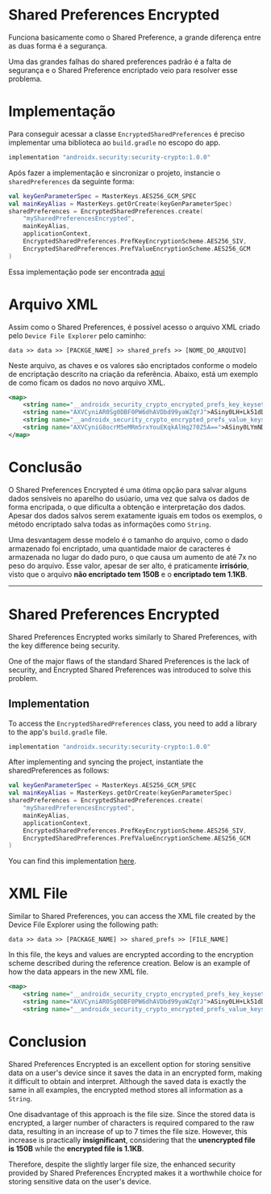 # Shared Preferences Encrypted

Funciona basicamente como o Shared Preference, a grande diferença entre as duas forma é a segurança.

Uma das grandes falhas do shared preferences padrão é a falta de segurança e o Shared Preference encriptado veio para resolver esse problema.

# Implementação

Para conseguir acessar a classe `EncryptedSharedPreferences` é preciso implementar uma biblioteca ao `build.gradle` no escopo do app.

```gradle
implementation "androidx.security:security-crypto:1.0.0"
```

Após fazer a implementação e sincronizar o projeto, instancie o `sharedPreferences` da seguinte forma:

```kotlin
val keyGenParameterSpec = MasterKeys.AES256_GCM_SPEC
val mainKeyAlias = MasterKeys.getOrCreate(keyGenParameterSpec)
sharedPreferences = EncryptedSharedPreferences.create(
    "mySharedPreferencesEncrypted",
    mainKeyAlias,
    applicationContext,
    EncryptedSharedPreferences.PrefKeyEncryptionScheme.AES256_SIV,
    EncryptedSharedPreferences.PrefValueEncryptionScheme.AES256_GCM
)
```

Essa implementação pode ser encontrada [aqui](https://developer.android.com/topic/security/data?hl=pt-br#edit-shared-preferences)

# Arquivo XML

Assim como o Shared Preferences, é possível acesso o arquivo XML criado pelo `Device File Explorer` pelo caminho:

```
data >> data >> [PACKGE_NAME] >> shared_prefs >> [NOME_DO_ARQUIVO]
```

Neste arquivo, as chaves e os valores são encriptados conforme o modelo de encriptação descrito na criação da referência.
Abaixo, está um exemplo de como ficam os dados no novo arquivo XML.

```xml
<map>
    <string name="__androidx_security_crypto_encrypted_prefs_key_keyset__">12a9010cc698dc1bfc58ef73eb336620c9ca5c771b4c23570578cb8e466f1046982a076e47a817efb8492c0bac9154cfe61f628abdc863330188b09fd6be615fbcf3c915482b6c0cf08584a7df27ceacd3f3a7786b9d975aab315c1bc5e2b3bd2331a90631439dc13b5ababccde0c928df131742c57c9baa988c70c1034ec32ccb9b50656d258132919eb9fc4d048399d44d0fb93895222d4200524be5fe6ec1c80ed40bc1472e16f83818871a4408f8948baa07123c0a30747970652e676f6f676c65617069732e636f6d2f676f6f676c652e63727970746f2e74696e6b2e4165735369764b6579100118f8948baa072001</string>
    <string name="AXVCyniAR0Sg0DBF0PW6dhAVDbd99yaWZqYJ">ASiny0LH+Lk51dDNe+juadqarCVX26hoCUG7x0fLpKfD05mxi1y9psk=</string>
    <string name="__androidx_security_crypto_encrypted_prefs_value_keyset__">128801de6a32961d2fd644b2c11a386be7f15ca5dcbd27d4fd682a046d57f7299c3c6717330a41baedb2e20c8392a8fe8fdbfaaff6e569c5083eebd6f76222b96d021c7b21fa0a31dfe955213e975ac91096cb29596933d5b9dea1760a9a7a9cc1f9c847bebdb40b31655a40c0d5bddf491418a44565e140b2a6c9f6868923f7b12b74031eee65530f0e211a4408c2969fc502123c0a30747970652e676f6f676c65617069732e636f6d2f676f6f676c652e63727970746f2e74696e6b2e41657347636d4b6579100118c2969fc5022001</string>
    <string name="AXVCyniG8ocrM5eMRm5rxYouEKqkAlHq270Z5A==">ASiny0LYmNDM054ErwHN+ru2qvkhyhwkXnVhldOnhhwXW91IYHXiS0mpPoEwNjU=</string>
</map>
```

# Conclusão

O Shared Preferences Encrypted é uma ótima opção para salvar alguns dados sensiveis no aparelho do usúario, uma vez que salva os dados de forma encripada, o que dificulta a obtenção e interpretação dos dados. Apesar dos dados salvos serem exatamente iguais em todos os exemplos, o método encriptado salva todas as informações como `String`.

Uma desvantagem desse modelo é o tamanho do arquivo, como o dado armazenado foi encriptado, uma quantidade maior de caracteres é armazenada no lugar do dado puro, o que causa um aumento de até 7x no peso do arquivo. Esse valor, apesar de ser alto, é praticamente **irrisório**, visto que o arquivo **não encriptado tem 150B** e o **encriptado tem 1.1KB**.

---

# Shared Preferences Encrypted

Shared Preferences Encrypted works similarly to Shared Preferences, with the key difference being security.

One of the major flaws of the standard Shared Preferences is the lack of security, and Encrypted Shared Preferences was introduced to solve this problem.

## Implementation

To access the `EncryptedSharedPreferences` class, you need to add a library to the app's `build.gradle` file.

```gradle
implementation "androidx.security:security-crypto:1.0.0"
```

After implementing and syncing the project, instantiate the sharedPreferences as follows:
 
```kotlin
val keyGenParameterSpec = MasterKeys.AES256_GCM_SPEC
val mainKeyAlias = MasterKeys.getOrCreate(keyGenParameterSpec)
sharedPreferences = EncryptedSharedPreferences.create(
    "mySharedPreferencesEncrypted",
    mainKeyAlias,
    applicationContext,
    EncryptedSharedPreferences.PrefKeyEncryptionScheme.AES256_SIV,
    EncryptedSharedPreferences.PrefValueEncryptionScheme.AES256_GCM
)
```
You can find this implementation [here](https://developer.android.com/topic/security/data?hl=pt-br#edit-shared-preferences).

# XML File

Similar to Shared Preferences, you can access the XML file created by the Device File Explorer using the following path:

```
data >> data >> [PACKAGE_NAME] >> shared_prefs >> [FILE_NAME]
```

In this file, the keys and values are encrypted according to the encryption scheme described during the reference creation. Below is an example of how the data appears in the new XML file.

```xml
<map>
    <string name="__androidx_security_crypto_encrypted_prefs_key_keyset__">12a9010cc698dc1bfc58ef73eb336620c9ca5c771b4c23570578cb8e466f1046982a076e47a817efb8492c0bac9154cfe61f628abdc863330188b09fd6be615fbcf3c915482b6c0cf08584a7df27ceacd3f3a7786b9d975aab315c1bc5e2b3bd2331a90631439dc13b5ababccde0c928df131742c57c9baa988c70c1034ec32ccb9b50656d258132919eb9fc4d048399d44d0fb93895222d4200524be5fe6ec1c80ed40bc1472e16f83818871a4408f8948baa07123c0a30747970652e676f6f676c65617069732e636f6d2f676f6f676c652e63727970746f2e74696e6b2e4165735369764b6579100118f8948baa072001</string>
    <string name="AXVCyniAR0Sg0DBF0PW6dhAVDbd99yaWZqYJ">ASiny0LH+Lk51dDNe+juadqarCVX26hoCUG7x0fLpKfD05mxi1y9psk=</string>
    <string name="__androidx_security_crypto_encrypted_prefs_value_keyset__">128801de6a32961d2fd644b2c11a386be7f15ca5dcbd27d4fd682a046d57f7299c3c6717330a41baedb2e20c8392a8fe
```

# Conclusion

Shared Preferences Encrypted is an excellent option for storing sensitive data on a user's device since it saves the data in an encrypted form, making it difficult to obtain and interpret. Although the saved data is exactly the same in all examples, the encrypted method stores all information as a `String`.

One disadvantage of this approach is the file size. Since the stored data is encrypted, a larger number of characters is required compared to the raw data, resulting in an increase of up to 7 times the file size. However, this increase is practically **insignificant**, considering that the **unencrypted file is 150B** while the **encrypted file is 1.1KB**.

Therefore, despite the slightly larger file size, the enhanced security provided by Shared Preferences Encrypted makes it a worthwhile choice for storing sensitive data on the user's device.
